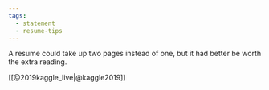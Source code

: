 ```yaml
---
tags: 
  - statement
  - resume-tips
---
```

A resume could take up two pages instead of one, but it had better be worth the extra reading.

[[@2019kaggle_live|@kaggle2019]]